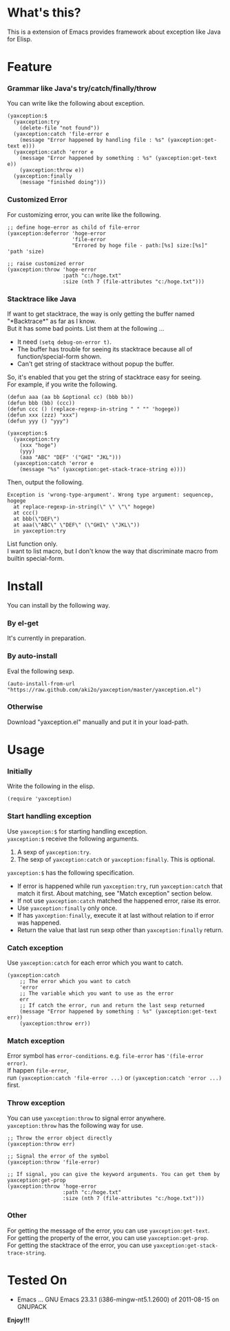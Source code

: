 What's this?
============

This is a extension of Emacs provides framework about exception like Java for Elisp.

Feature
=======

### Grammar like Java's try/catch/finally/throw

You can write like the following about exception.

    (yaxception:$
      (yaxception:try
        (delete-file "not found"))
      (yaxception:catch 'file-error e
        (message "Error happened by handling file : %s" (yaxception:get-text e)))
      (yaxception:catch 'error e
        (message "Error happened by something : %s" (yaxception:get-text e))
        (yaxception:throw e))
      (yaxception:finally
        (message "finished doing")))

### Customized Error

For customizing error, you can write like the following.

    ;; define hoge-error as child of file-error
    (yaxception:deferror 'hoge-error
                         'file-error
                         "Errored by hoge file - path:[%s] size:[%s]" 'path 'size)

    ;; raise customized error
    (yaxception:throw 'hoge-error
                      :path "c:/hoge.txt"
                      :size (nth 7 (file-attributes "c:/hoge.txt")))

### Stacktrace like Java

If want to get stacktrace, the way is only getting the buffer named "\*Backtrace\*" as far as I know.  
But it has some bad points. List them at the following ...

* It need `(setq debug-on-error t)`.
* The buffer has trouble for seeing its stacktrace because all of function/special-form shown.
* Can't get string of stacktrace without popup the buffer.

So, it's enabled that you get the string of stacktrace easy for seeing.  
For example, if you write the following.

    (defun aaa (aa bb &optional cc) (bbb bb))
    (defun bbb (bb) (ccc))
    (defun ccc () (replace-regexp-in-string " " "" 'hogege))
    (defun xxx (zzz) "xxx")
    (defun yyy () "yyy")
    
    (yaxception:$
      (yaxception:try
        (xxx "hoge")
        (yyy)
        (aaa "ABC" "DEF" '("GHI" "JKL")))
      (yaxception:catch 'error e
        (message "%s" (yaxception:get-stack-trace-string e))))

Then, output the following.

    Exception is 'wrong-type-argument'. Wrong type argument: sequencep, hogege
      at replace-regexp-in-string(\" \" \"\" hogege)
      at ccc()
      at bbb(\"DEF\")
      at aaa(\"ABC\" \"DEF\" (\"GHI\" \"JKL\"))
      in yaxception:try

List function only.  
I want to list macro, but I don't know the way that discriminate macro from builtin special-form.

Install
=======

You can install by the following way.

### By el-get

It's currently in preparation.

### By auto-install

Eval the following sexp.

    (auto-install-from-url "https://raw.github.com/aki2o/yaxception/master/yaxception.el")

### Otherwise

Download "yaxception.el" manually and put it in your load-path.

Usage
=====

### Initially

Write the following in the elisp.

    (require 'yaxception)

### Start handling exception

Use `yaxception:$` for starting handling exception.  
`yaxception:$` receive the following arguments.

1. A sexp of `yaxception:try`.
2. The sexp of `yaxception:catch` or `yaxception:finally`. This is optional.

`yaxception:$` has the following specification.

* If error is happened while run `yaxception:try`, run `yaxception:catch` that match it first.
About matching, see "Match exception" section below.
* If not use `yaxception:catch` matched the happened error, raise its error.
* Use `yaxception:finally` only once.
* If has `yaxception:finally`, execute it at last without relation to if error was happened.
* Return the value that last run sexp other than `yaxception:finally` return.

### Catch exception

Use `yaxception:catch` for each error which you want to catch.  

    (yaxception:catch
        ;; The error which you want to catch
        'error
        ;; The variable which you want to use as the error
        err
        ;; If catch the error, run and return the last sexp returned
        (message "Error happened by something : %s" (yaxception:get-text err))
        (yaxception:throw err))

### Match exception

Error symbol has `error-conditions`. e.g. `file-error` has `'(file-error error)`.  
If happen `file-error`,  
run `(yaxception:catch 'file-error ...)` or `(yaxception:catch 'error ...)` first.

### Throw exception

You can use `yaxception:throw` to signal error anywhere.  
`yaxception:throw` has the following way for use.

    ;; Throw the error object directly
    (yaxception:throw err)

    ;; Signal the error of the symbol
    (yaxception:throw 'file-error)

    ;; If signal, you can give the keyword arguments. You can get them by yaxception:get-prop
    (yaxception:throw 'hoge-error
                      :path "c:/hoge.txt"
                      :size (nth 7 (file-attributes "c:/hoge.txt")))

### Other

For getting the message of the error, you can use `yaxception:get-text`.  
For getting the property of the error, you can use `yaxception:get-prop`.  
For getting the stacktrace of the error, you can use `yaxception:get-stack-trace-string`.

Tested On
=========

* Emacs ... GNU Emacs 23.3.1 (i386-mingw-nt5.1.2600) of 2011-08-15 on GNUPACK


**Enjoy!!!**


